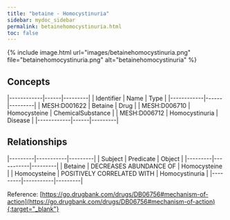 ```yaml
---
title: "betaine - Homocystinuria"
sidebar: mydoc_sidebar
permalink: betainehomocystinuria.html
toc: false 
---
```


{% include image.html url="images/betainehomocystinuria.png" file="betainehomocystinuria.png" alt="betainehomocystinuria" %}

## Concepts

|------------|------|---------|
| Identifier | Name | Type    |
|------------|------|---------|
| MESH:D001622 | Betaine | Drug |
| MESH:D006710 | Homocysteine | ChemicalSubstance |
| MESH:D006712 | Homocystinuria | Disease |
|------------|------|---------|

## Relationships

|---------|-----------|---------|
| Subject | Predicate | Object  |
|---------|-----------|---------|
| Betaine | DECREASES ABUNDANCE OF | Homocysteine |
| Homocysteine | POSITIVELY CORRELATED WITH | Homocystinuria |
|---------|-----------|---------|

Reference: [https://go.drugbank.com/drugs/DB06756#mechanism-of-action](https://go.drugbank.com/drugs/DB06756#mechanism-of-action){:target="_blank"}